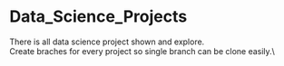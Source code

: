 # Data_Science_Projects
There is all data science project shown and explore.\
Create braches for every project so single branch can be clone easily.\
